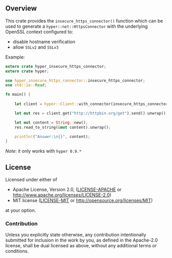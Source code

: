 ## Overview

This crate provides the `insecure_https_connector()` function which can be used to generate a `hyper::net::HttpsConnector` with the underlying OpenSSL context configured to:
*   disable hostname verification
*   allow `SSLv2` and `SSLv3`

Example:

```rust
extern crate hyper_insecure_https_connector;
extern crate hyper;

use hyper_insecure_https_connector::insecure_https_connector;
use std::io::Read;

fn main() {
    
    let client = hyper::Client::with_connector(insecure_https_connector());

    let mut res = client.get("http://httpbin.org/get").send().unwrap();

    let mut content = String::new();
    res.read_to_string(&mut content).unwrap();

    println!("Answer:\n{}", content);
}
```

_Note_: it only works with `hyper 0.9.*`

## License

Licensed under either of

 * Apache License, Version 2.0, ([LICENSE-APACHE](LICENSE-APACHE) or http://www.apache.org/licenses/LICENSE-2.0)
 * MIT license ([LICENSE-MIT](LICENSE-MIT) or http://opensource.org/licenses/MIT)

at your option.

### Contribution

Unless you explicitly state otherwise, any contribution intentionally submitted
for inclusion in the work by you, as defined in the Apache-2.0 license, shall be dual licensed as above, without any additional terms or conditions.